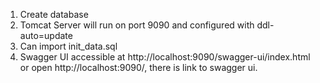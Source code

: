 1. Create database
2. Tomcat Server will run on port 9090 and configured with ddl-auto=update
3. Can import init_data.sql
4. Swagger UI accessible at http://localhost:9090/swagger-ui/index.html or open http://localhost:9090/, there is link to swagger ui.
